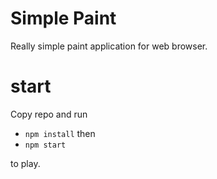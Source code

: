 # Simple Paint
Really simple paint application for web browser.

# start
Copy repo and run
* `npm install` then
* `npm start`

to play.
